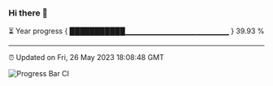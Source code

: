 ### Hi there 👋

⏳ Year progress { ███████████▁▁▁▁▁▁▁▁▁▁▁▁▁▁▁▁▁▁▁ } 39.93 %

---

⏰ Updated on Fri, 26 May 2023 18:08:48 GMT

![Progress Bar CI](https://github.com/Shyam-Makwana/GitHub-Actions-Demo/workflows/Progress%20Bar%20CI/badge.svg)
